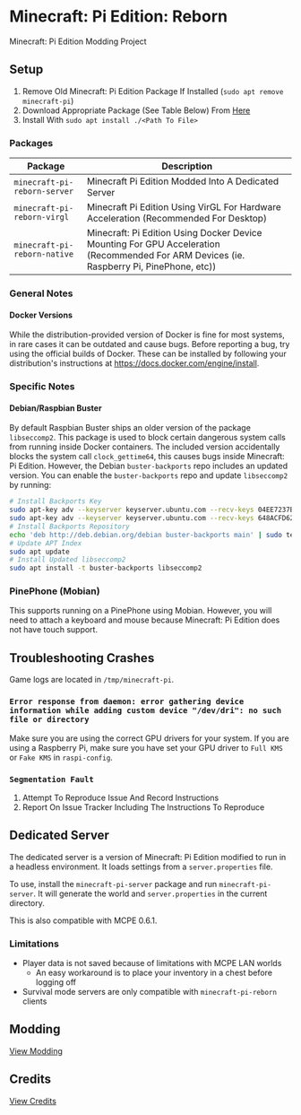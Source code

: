 # Minecraft: Pi Edition: Reborn
Minecraft: Pi Edition Modding Project

## Setup
1. Remove Old Minecraft: Pi Edition Package If Installed (``sudo apt remove minecraft-pi``)
2. Download Appropriate Package (See Table Below) From [Here](https://jenkins.thebrokenrail.com/job/minecraft-pi-reborn/job/master/lastSuccessfulBuild/artifact/out/deb/)
3. Install With ``sudo apt install ./<Path To File>``

### Packages
| Package | Description |
| --- | --- |
| ``minecraft-pi-reborn-server`` | Minecraft Pi Edition Modded Into A Dedicated Server |
| ``minecraft-pi-reborn-virgl`` | Minecraft Pi Edition Using VirGL For Hardware Acceleration (Recommended For Desktop) |
| ``minecraft-pi-reborn-native`` | Minecraft: Pi Edition Using Docker Device Mounting For GPU Acceleration (Recommended For ARM Devices (ie. Raspberry Pi, PinePhone, etc)) |

### General Notes

#### Docker Versions
While the distribution-provided version of Docker is fine for most systems, in rare cases it can be outdated and cause bugs. Before reporting a bug, try using the official builds of Docker. These can be installed by following your distribution's instructions at https://docs.docker.com/engine/install.

### Specific Notes

#### Debian/Raspbian Buster
By default Raspbian Buster ships an older version of the package ``libseccomp2``. This package is used to block certain dangerous system calls from running inside Docker containers. The included version accidentally blocks the system call ``clock_gettime64``, this causes bugs inside Minecraft: Pi Edition. However, the Debian ``buster-backports`` repo includes an updated version. You can enable the ``buster-backports`` repo and update ``libseccomp2`` by running:

```sh
# Install Backports Key
sudo apt-key adv --keyserver keyserver.ubuntu.com --recv-keys 04EE7237B7D453EC
sudo apt-key adv --keyserver keyserver.ubuntu.com --recv-keys 648ACFD622F3D138
# Install Backports Repository
echo 'deb http://deb.debian.org/debian buster-backports main' | sudo tee -a /etc/apt/sources.list
# Update APT Index
sudo apt update
# Install Updated libseccomp2
sudo apt install -t buster-backports libseccomp2
```

### PinePhone (Mobian)
This supports running on a PinePhone using Mobian. However, you will need to attach a keyboard and mouse because Minecraft: Pi Edition does not have touch support.

## Troubleshooting Crashes
Game logs are located in ``/tmp/minecraft-pi``.

### ``Error response from daemon: error gathering device information while adding custom device "/dev/dri": no such file or directory``
Make sure you are using the correct GPU drivers for your system. If you are using a Raspberry Pi, make sure you have set your GPU driver to ``Full KMS`` or ``Fake KMS`` in ``raspi-config``.

### ``Segmentation Fault``
1. Attempt To Reproduce Issue And Record Instructions
2. Report On Issue Tracker Including The Instructions To Reproduce

## Dedicated Server
The dedicated server is a version of Minecraft: Pi Edition modified to run in a headless environment. It loads settings from a ``server.properties`` file.

To use, install the ``minecraft-pi-server`` package and run ``minecraft-pi-server``. It will generate the world and ``server.properties`` in the current directory.

This is also compatible with MCPE 0.6.1.

### Limitations
- Player data is not saved because of limitations with MCPE LAN worlds
  - An easy workaround is to place your inventory in a chest before logging off
- Survival mode servers are only compatible with ``minecraft-pi-reborn`` clients

## Modding
[View Modding](MODDING.md)

## Credits
[View Credits](CREDITS.md)
